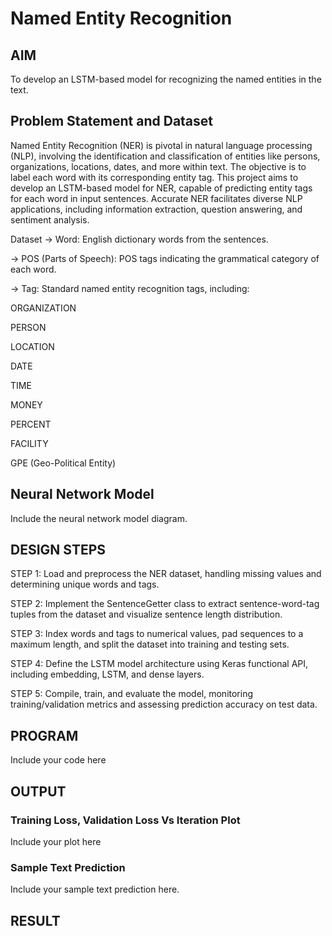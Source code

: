 # Named Entity Recognition

## AIM

To develop an LSTM-based model for recognizing the named entities in the text.

## Problem Statement and Dataset

Named Entity Recognition (NER) is pivotal in natural language processing (NLP), involving the identification and classification of entities like persons, organizations, locations, dates, and more within text. The objective is to label each word with its corresponding entity tag. This project aims to develop an LSTM-based model for NER, capable of predicting entity tags for each word in input sentences. Accurate NER facilitates diverse NLP applications, including information extraction, question answering, and sentiment analysis.

Dataset
-> Word: English dictionary words from the sentences.

-> POS (Parts of Speech): POS tags indicating the grammatical category of each word.

-> Tag: Standard named entity recognition tags, including:

ORGANIZATION

PERSON

LOCATION

DATE

TIME

MONEY

PERCENT

FACILITY

GPE (Geo-Political Entity)

## Neural Network Model

Include the neural network model diagram.

## DESIGN STEPS

STEP 1:
Load and preprocess the NER dataset, handling missing values and determining unique words and tags.

STEP 2:
Implement the SentenceGetter class to extract sentence-word-tag tuples from the dataset and visualize sentence length distribution.

STEP 3:
Index words and tags to numerical values, pad sequences to a maximum length, and split the dataset into training and testing sets.

STEP 4:
Define the LSTM model architecture using Keras functional API, including embedding, LSTM, and dense layers.

STEP 5:
Compile, train, and evaluate the model, monitoring training/validation metrics and assessing prediction accuracy on test data.

## PROGRAM

Include your code here

## OUTPUT

### Training Loss, Validation Loss Vs Iteration Plot

Include your plot here

### Sample Text Prediction
Include your sample text prediction here.

## RESULT
